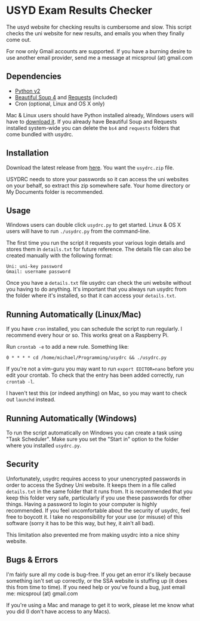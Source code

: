 USYD Exam Results Checker
=========================================

The usyd website for checking results is cumbersome and slow. This script checks the uni website for new results, and emails you when they finally come out.

For now only Gmail accounts are supported. If you have a burning desire to use another email provider, send me a message at micsproul (at) gmail.com

## Dependencies ##

* [Python v2](http://www.python.org/getit/)
* [Beautiful Soup 4](http://www.crummy.com/software/BeautifulSoup/bs4/doc/) and [Requests](http://docs.python-requests.org/en/latest/) (included)
* Cron (optional, Linux and OS X only)

Mac & Linux users should have Python installed already, Windows users will have to [download it](http://python.org/ftp/python/2.7.5/python-2.7.5.msi). If you already have Beautiful Soup and Requests installed system-wide you can delete the `bs4` and `requests` folders that come bundled with usydrc.

## Installation ##

Download the latest release from [here](https://github.com/gnusouth/usydrc/releases). You want the `usydrc.zip` file.

USYDRC needs to store your passwords so it can access the uni websites on your behalf, so extract this zip somewhere safe. Your home directory or My Documents folder is recommended.

## Usage ##

Windows users can double click `usydrc.py` to get started. Linux & OS X users will have to run `./usydrc.py` from the command-line.

The first time you run the script it requests your various login details and stores them in `details.txt` for future reference. The details file can also be created manually with the following format:

```
Uni: uni-key password
Gmail: username password
```

Once you have a `details.txt` file usydrc can check the uni website without you having to do anything. It's important that you always run usydrc from the folder where it's installed, so that it can access your `details.txt`.

## Running Automatically (Linux/Mac) ##

If you have `cron` installed, you can schedule the script to run regularly. I recommend every hour or so. This works great on a Raspberry Pi.

Run `crontab -e` to add a new rule. Something like:

``0 * * * * cd /home/michael/Programming/usydrc && ./usydrc.py``

If you're not a vim-guru you may want to run `export EDITOR=nano` before you edit your crontab. To check that the entry has been added correctly, run `crontab -l`.

I haven't test this (or indeed anything) on Mac, so you may want to check out `launchd` instead.

## Running Automatically (Windows) ##

To run the script automatically on Windows you can create a task using "Task Scheduler". Make sure you set the "Start in" option to the folder where you installed `usydrc.py`.

## Security ##

Unfortunately, usydrc requires access to your unencrypted passwords in order to access the Sydney Uni website. It keeps them in a file called `details.txt` in the same folder that it runs from. It is recommended that you keep this folder very safe, particularly if you use these passwords for other things. Having a password to login to your computer is highly recommended. If you feel uncomfortable about the security of usydrc, feel free to boycott it. I take no responsibility for your use (or misuse) of this software (sorry it has to be this way, but hey, it ain't all bad).

This limitation also prevented me from making usydrc into a nice shiny website.

## Bugs & Errors ##

I'm fairly sure all my code is bug-free. If you get an error it's likely because something isn't set up correctly, or the SSA website is stuffing up (it does this from time to time). If you need help or you've found a bug, just email me: micsproul (at) gmail.com

If you're using a Mac and manage to get it to work, please let me know what you did (I don't have access to any Macs).
